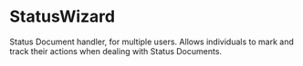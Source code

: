 StatusWizard
============

Status Document handler, for multiple users. Allows individuals to mark and track their actions when dealing with Status Documents.
